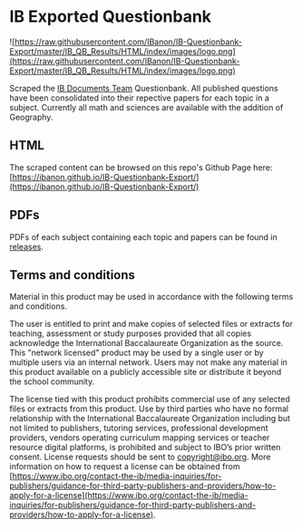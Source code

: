 # IB Exported Questionbank
![https://raw.githubusercontent.com/IBanon/IB-Questionbank-Export/master/IB_QB_Results/HTML/index/images/logo.png](https://raw.githubusercontent.com/IBanon/IB-Questionbank-Export/master/IB_QB_Results/HTML/index/images/logo.png)

Scraped the [IB Documents Team](https://www.ibdocuments.com/) Questionbank. All published questions have been consolidated into their repective papers for each topic in a subject. Currently all math and sciences are available with the addition of Geography.

## HTML
The scraped content can be browsed on this repo's Github Page here: [https://ibanon.github.io/IB-Questionbank-Export/](https://ibanon.github.io/IB-Questionbank-Export/)

## PDFs
PDFs of each subject containing each topic and papers can be found in [releases](https://github.com/IBanon/IB-Questionbank-Export/releases).

## Terms and conditions

Material in this product may be used in accordance with the following terms and conditions.

The user is entitled to print and make copies of selected files or extracts for teaching, assessment or study purposes provided that all copies acknowledge the International Baccalaureate Organization as the source. This "network licensed" product may be used by a single user or by multiple users via an internal network. Users may not make any material in this product available on a publicly accessible site or distribute it beyond the school community.

The license tied with this product prohibits commercial use of any selected files or extracts from this product. Use by third parties who have no formal relationship with the International Baccalaureate Organization including but not limited to publishers, tutoring services, professional development providers, vendors operating curriculum mapping services or teacher resource digital platforms, is prohibited and subject to IBO’s prior written consent. License requests should be sent to  [copyright@ibo.org](mailto:copyright@ibo.org). More information on how to request a license can be obtained from [https://www.ibo.org/contact-the-ib/media-inquiries/for-publishers/guidance-for-third-party-publishers-and-providers/how-to-apply-for-a-license](https://www.ibo.org/contact-the-ib/media-inquiries/for-publishers/guidance-for-third-party-publishers-and-providers/how-to-apply-for-a-license).
